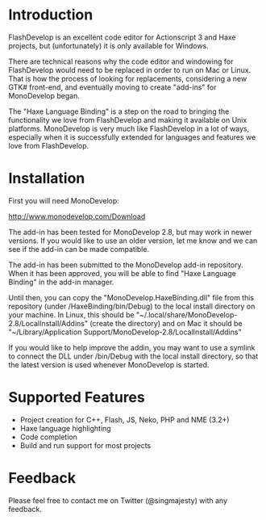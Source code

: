 # Introduction

FlashDevelop is an excellent code editor for Actionscript 3 and Haxe projects, but (unfortunately) it is only available for Windows.

There are technical reasons why the code editor and windowing for FlashDevelop would need to be replaced in order to run on Mac or Linux. That is how the process of looking for replacements, considering a new GTK# front-end, and eventually moving to create "add-ins" for MonoDevelop began.

The "Haxe Language Binding" is a step on the road to bringing the functionality we love from FlashDevelop and making it available on Unix platforms. MonoDevelop is very much like FlashDevelop in a lot of ways, especially when it is successfully extended for languages and features we love from FlashDevelop.


# Installation

First you will need MonoDevelop:

http://www.monodevelop.com/Download

The add-in has been tested for MonoDevelop 2.8, but may work in newer versions. If you would like to use an older version, let me know and we can see if the add-in can be made compatible.

The add-in has been submitted to the MonoDevelop add-in repository. When it has been approved, you will be able to find "Haxe Language Binding" in the add-in manager.

Until then, you can copy the "MonoDevelop.HaxeBinding.dll" file from this repository (under /HaxeBinding/bin/Debug) to the local install directory on your machine. In Linux, this should be "~/.local/share/MonoDevelop-2.8/LocalInstall/Addins" (create the directory) and on Mac it should be "~/Library/Application Support/MonoDevelop-2.8/LocalInstall/Addins"

If you would like to help improve the addin, you may want to use a symlink to connect the DLL under /bin/Debug with the local install directory, so that the latest version is used whenever MonoDevelop is started. 


# Supported Features

* Project creation for C++, Flash, JS, Neko, PHP and NME (3.2+)
* Haxe language highlighting
* Code completion
* Build and run support for most projects


# Feedback

Please feel free to contact me on Twitter (@singmajesty) with any feedback.

